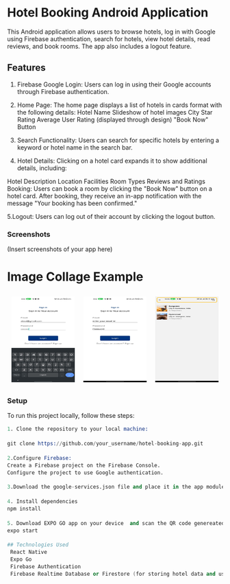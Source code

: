 # Hotel Booking Android Application
This Android application allows users to browse hotels, log in with Google using Firebase authentication, search for hotels, view hotel details, read reviews, and book rooms. The app also includes a logout feature.

## Features
1. Firebase Google Login: Users can log in using their Google accounts through Firebase authentication.

2. Home Page: The home page displays a list of hotels in cards format with the following details:
  Hotel Name
  Slideshow of hotel images
  City
  Star Rating
  Average User Rating (displayed through design)
  "Book Now" Button

3. Search Functionality: Users can search for specific hotels by entering a keyword or hotel name in the search bar.

4. Hotel Details: Clicking on a hotel card expands it to show additional details, including:

Hotel Description
Location
Facilities
Room Types
Reviews and Ratings
Booking: Users can book a room by clicking the "Book Now" button on a hotel card. After booking, they receive an in-app notification with the message "Your booking has been confirmed."

5.Logout: Users can log out of their account by clicking the logout button.

### Screenshots
(Insert screenshots of your app here)

# Image Collage Example

<div style="display: flex; justify-content: center; align-items: center;">
    <img src="/assets/p1.jpeg" alt="Image 1" width="200" height="200" style="margin: 10px;">
    <img src="/assets/p2.jpeg" alt="Image 2" width="200" height="200" style="margin: 10px;">
    <img src="/assets/p3.jpeg" alt="Image 3" width="200" height="200" style="margin: 10px;">
</div>

### Setup
To run this project locally, follow these steps:
  ```s
1. Clone the repository to your local machine:

  git clone https://github.com/your_username/hotel-booking-app.git

2.Configure Firebase:
Create a Firebase project on the Firebase Console.
Configure the project to use Google authentication.

3.Download the google-services.json file and place it in the app module directory of your project.

4. Install dependencies
npm install

5. Download EXPO GO app on your device  and scan the QR code genereated after the following command :
expo start

## Technologies Used
   React Native
   Expo Go
   Firebase Authentication
   Firebase Realtime Database or Firestore (for storing hotel data and user information)

